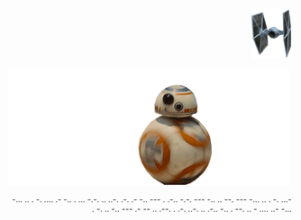 <p align="right">
  <img height="90px" align="rigth" src="https://github.com/luk-s12/luk-s12/blob/master/img/caza.png">
</p>

<p  align="left">
  <img src="https://github.com/luk-s12/luk-s12/blob/master/img/bb8.gif">
</p>

<p align="right"> -... .. . -.     .... .-   -.. . ... -.-. .. ..-. .-. .- -.. ---   . .-..   -.-. --- -.. .. --. ---     -... .. . -. ...- . -. .. -.. ---   .-   -- ..   .--. . .-. ..-. .. .-..   -.. .   --. .. - .... ..- -... 
</p>


